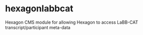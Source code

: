 # hexagonlabbcat
Hexagon CMS module for allowing Hexagon to access LaBB-CAT transcript/participant meta-data
